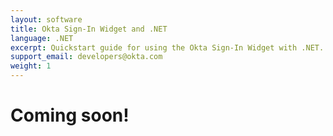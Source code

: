 ```yaml
---
layout: software
title: Okta Sign-In Widget and .NET
language: .NET
excerpt: Quickstart guide for using the Okta Sign-In Widget with .NET.
support_email: developers@okta.com
weight: 1
---
```


# Coming soon!
